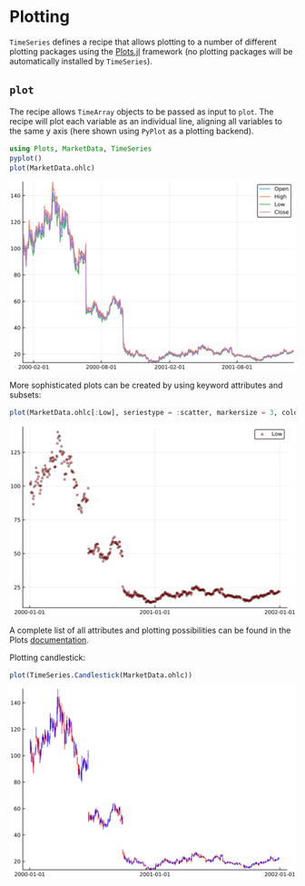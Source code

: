 # Plotting

`TimeSeries` defines a recipe that allows plotting to a number of
different plotting packages using the
[Plots.jl](https://github.com/JuliaPlots/Plots.jl) framework
(no plotting packages will be automatically installed by `TimeSeries`).

## `plot`

The recipe allows `TimeArray` objects to be passed as input to `plot`. The
recipe will plot each variable as an individual line, aligning all
variables to the same y axis (here shown using `PyPlot` as a plotting
backend).

```julia
using Plots, MarketData, TimeSeries
pyplot()
plot(MarketData.ohlc)
```

![image](images/basicplot.svg)

More sophisticated plots can be created by using keyword attributes and
subsets:

```julia
plot(MarketData.ohlc[:Low], seriestype = :scatter, markersize = 3, color = :red, markeralpha = 0.4, grid = true)
```

![image](images/complexplot.svg)

A complete list of all attributes and plotting possibilities can be
found in the Plots
[documentation](http://docs.juliaplots.org/latest/supported/).


Plotting candlestick:

```julia
plot(TimeSeries.Candlestick(MarketData.ohlc))
```

![image](images/candlestick.svg)
